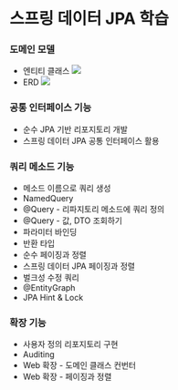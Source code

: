 # 스프링 데이터 JPA 학습 

### 도메인 모델
+ 엔티티 클래스
<img src = "https://user-images.githubusercontent.com/105557972/243177391-84def019-6328-4131-ae5c-956977acba55.png"></img>
+ ERD
<img src = "https://user-images.githubusercontent.com/105557972/243177392-be446e15-adc7-4025-b8b0-ca31105d314c.png"></img>
### 공통 인터페이스 기능
  + 순수 JPA 기반 리포지토리 개발
  + 스프링 데이터 JPA 공통 인터페이스 활용  
### 쿼리 메소드 기능
  + 메소드 이름으로 쿼리 생성
  + NamedQuery
  + @Query - 리파지토리 메소드에 쿼리 정의
  + @Query - 값, DTO 조회하기
  + 파라미터 바인딩
  + 반환 타입
  + 순수 페이징과 정렬
  + 스프링 데이터 JPA 페이징과 정렬
  + 벌크성 수정 쿼리
  + @EntityGraph
  + JPA Hint & Lock
### 확장 기능
  + 사용자 정의 리포지토리 구현
  + Auditing
  + Web 확장 - 도메인 클래스 컨번터
  + Web 확장 - 페이징과 정렬
